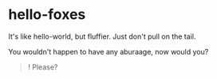 # hello-foxes

It's like hello-world, but fluffier.
Just don't pull on the tail.

You wouldn't happen to have any aburaage, now would you?

>! Please?
